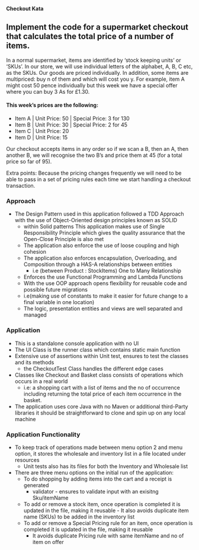 **Checkout Kata**

## Implement the code for a supermarket checkout that calculates the total price of a number of items.

In a normal supermarket, items are identified by ‘stock keeping units’ or ‘SKUs’. In our store, we will use
individual letters of the alphabet, A, B, C etc, as the SKUs. Our goods are priced individually. In addition,
some items are multipriced: buy n of them and which will cost you y. For example, item A might cost 50
pence individually but this week we have a special offer where you can buy 3 As for £1.30.

#### This week’s prices are the following:

- Item A | Unit Price: 50 | Special Price: 3 for 130
- Item B | Unit Price: 30 | Special Price: 2 for 45
- Item C | Unit Price: 20 
- Item D | Unit Price: 15

Our checkout accepts items in any order so if we scan a B, then an A, then another B, we will recognise
the two B’s and price them at 45 (for a total price so far of 95).

Extra points: Because the pricing changes frequently we will need to be able to pass in a set of pricing
rules each time we start handling a checkout transaction.

### Approach 
- The Design Pattern used in this application followed a TDD Approach with the use of Object-Oriented design principles known as SOLID
    - within Solid patterns This application makes use of Single Responsibility Principle which gives the quality assurance that the Open-Close Principle is also met
    - The application also enforce the use of loose coupling and high cohesion
    - The application also enforces encapsulation, Overloading, and Composition through a HAS-A relationships between entities 
        - i.e (between Product : StockItems) One to Many Relationship
    - Enforces the use Functional Programming and Lambda Functions
    - With the use OOP approach opens flexibility for reusable code and possible future migrations 
    -   i.e(making use of constants to make it easier for future change to a final variable in one location)
    -   The logic, presentation entities and views are well separated and managed
        
### Application
- This is a standalone console application with no UI
- The UI Class is the runner class which contains static main function
- Extensive use of assertions within Unit test, ensures to test the classes and its methods
    - the CheckoutTest Class handles the different edge cases
- Classes like Checkout and Basket class consists of operations which occurs in a real world 
    - i.e: a shopping cart with a list of items and the no of occurrence including returning the total price of each item occurrence in the basket.
- The application uses core Java with no Maven or additional third-Party libraries it should be straightforward to clone and spin up on any local machine

### Application Functionality
- To keep track of operations made between menu option 2 and menu option, it stores the wholesale and inventory list in a file located under resources
    - Unit tests also has its files for both the Inventory and Wholesale list
- There are three menu options on the initial run of the application: 
    - To do shopping by adding items into the cart and a receipt is generated
        - validator - ensures to validate input with an exisitng Sku/itemName
    - To add or remove a stock item, once operation is completed it is updated in the file, making it reusable
          - It also avoids duplicate item name (SKUs) to be added in the inventory list 
    - To add or remove a Special Pricing rule for an item, once operation is completed it is updated in the file, making it reusable
        - It avoids duplicate Pricing rule with same itemName and no of item on offer
  

